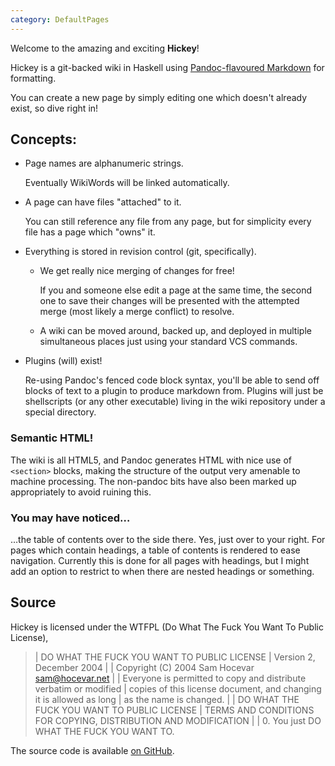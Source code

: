 ```yaml
---
category: DefaultPages
---
```


Welcome to the amazing and exciting **Hickey**!

Hickey is a git-backed wiki in Haskell using [Pandoc-flavoured Markdown](http://johnmacfarlane.net/pandoc/demo/example9/pandocs-markdown.html) for formatting.

You can create a new page by simply editing one which doesn't already exist, so dive right in!

## Concepts:

 - Page names are alphanumeric strings.

    Eventually WikiWords will be linked automatically.

 - A page can have files "attached" to it.

    You can still reference any file from any page, but for simplicity every file has a page which "owns" it.

 - Everything is stored in revision control (git, specifically).
    - We get really nice merging of changes for free!

        If you and someone else edit a page at the same time, the second one to save their changes will be presented with the attempted merge (most likely a merge conflict) to resolve.

    - A wiki can be moved around, backed up, and deployed in multiple simultaneous places just using your standard VCS commands.

 - Plugins (will) exist!

    Re-using Pandoc's fenced code block syntax, you'll be able to send off blocks of text to a plugin to produce markdown from. Plugins will just be shellscripts (or any other executable) living in the wiki repository under a special directory.

### Semantic HTML!

The wiki is all HTML5, and Pandoc generates HTML with nice use of `<section>` blocks, making the structure of the output very amenable to machine processing. The non-pandoc bits have also been marked up appropriately to avoid ruining this.

### You may have noticed…

…the table of contents over to the side there. Yes, just over to your right. For pages which contain headings, a table of contents is rendered to ease navigation. Currently this is done for all pages with headings, but I might add an option to restrict to when there are nested headings or something.

## Source

Hickey is licensed under the WTFPL (Do What The Fuck You Want To Public License),

> |         DO WHAT THE FUCK YOU WANT TO PUBLIC LICENSE 
> |                     Version 2, December 2004 
> | 
> |  Copyright (C) 2004 Sam Hocevar <sam@hocevar.net> 
> | 
> |  Everyone is permitted to copy and distribute verbatim or modified 
> |  copies of this license document, and changing it is allowed as long 
> |  as the name is changed. 
> | 
> |             DO WHAT THE FUCK YOU WANT TO PUBLIC LICENSE 
> |    TERMS AND CONDITIONS FOR COPYING, DISTRIBUTION AND MODIFICATION 
> | 
> |   0. You just DO WHAT THE FUCK YOU WANT TO.

The source code is available [on GitHub](https://github.com/barrucadu/hickey).